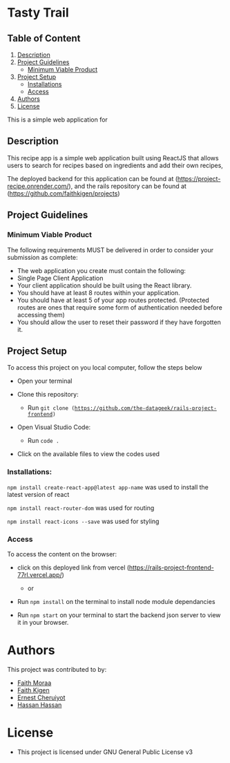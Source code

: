 
# Tasty Trail

## Table of Content
1. [Description](#description)
2. [Project Guidelines](#project-guidelines)
    - [Minimum Viable Product](#minimum-viable-product)
3. [Project Setup](#project-setup)
    - [Installations](#installations)
    - [Access](#access)
4. [Authors](#authors)
5. [License](#license)
 

This is a simple web application for 

## Description
This recipe app is a simple web application built using ReactJS that allows users to search for recipes based on ingredients and add their own recipes,

The deployed backend for this application can be found at (https://project-recipe.onrender.com/), and the rails repository can be found at (https://github.com/faithkigen/projects)
## Project Guidelines

### Minimum Viable Product

The following requirements MUST be delivered in order to consider your submission as complete:

- The web application you create must contain the following:
- Single Page Client Application
- Your client application should be built using the React library.
- You should have at least 8 routes within your application.
- You should have at least 5 of your app routes protected. (Protected routes are ones that require some form of authentication needed before accessing them)
- You should allow the user to reset their password if they have forgotten it.


## Project Setup

To access this project on you local computer, follow the steps below

* Open your terminal

* Clone this repository: 
    - Run <code>git clone (https://github.com/the-datageek/rails-project-frontend)</code>

* Open Visual Studio Code:
    - Run <code>code .</code>

* Click on the available files to view the codes used


### Installations:

<code>npm install create-react-app@latest app-name</code> was used to install the latest version of react

<code>npm install react-router-dom</code> was used for routing

<code>npm install react-icons --save</code> was used for styling


### Access

To access the content on the browser:

* click on this deployed link from vercel (https://rails-project-frontend-77rl.vercel.app/)

  * or

* Run <code>npm install</code> on the terminal to install node module dependancies

* Run <code>npm start</code> on your terminal to start the backend json server to view it in your browser.




# Authors

This project was contributed to by: 
* [Faith Moraa](https://github.com/the-datageek)
* [Faith Kigen](https://github.com/faithkigen)
* [Ernest Cheruiyot](https://github.com/Ern-est)
* [Hassan Hassan](https://github.com/hassanabdinasir4)

# License

* This project is licensed under GNU General Public License v3

